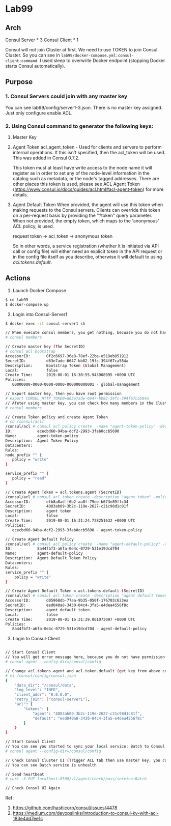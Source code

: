 # Lab99

## Arch

Consul Server * 3
Consul Client * 1

Consul will not join Cluster at first. We need to use TOKEN to join Consul Cluster. So you can see in `lab99/docker-compose.yml:consul-client:command`. I used sleep to overwrite Docker endpoint (stopping Docker starts Consul automatically).

## Purpose

### 1. Consul Servers could join with any master key

You can see lab99/config/server1-3.json. There is no master key assigned. Just only configure enable ACL.

### 2. Using Consul command to generator the following keys:

1. Master Key
2. Agent Token
    acl_agent_token - Used for clients and servers to perform internal operations. If this isn't specified, then the acl_token will be used. This was added in Consul 0.7.2.

    This token must at least have write access to the node name it will register as in order to set any of the node-level information in the catalog such as metadata, or the node's tagged addresses. There are other places this token is used, please see ACL Agent Token (https://www.consul.io/docs/guides/acl.html#acl-agent-token) for more details.
3. Agent Default Token
    When provided, the agent will use this token when making requests to the Consul servers. Clients can override this token on a per-request basis by providing the "?token" query parameter. When not provided, the empty token, which maps to the 'anonymous' ACL policy, is used.

    request token → acl_token → anonymous token

    So in other words, a service registration (whether it is initiated via API call or config file) will either need an explicit token in the API request or in the config file itself as you describe, otherwise it will default to using *acl.tokens.default*.


## Actions

1. Launch Docker Compose
```bash
$ cd lab99
$ docker-compose up
```

2. Login into Consul-Server1

```bash
$ docker exec -it consul-server1 sh

// When execute consul members, you get nothing, becuase you do not have permission to do it.
# consul members

// Create master key (The SecretID)
# consul acl bootstrap
AccessorID:       0f2c6697-36e8-78ef-22be-e519eb851912
SecretID:         d63e7ade-6647-bb82-19fc-394f67ca584a
Description:      Bootstrap Token (Global Management)
Local:            false
Create Time:      2019-08-01 16:30:55.943908995 +0000 UTC
Policies:
   00000000-0000-0000-0000-000000000001 - global-management

// Export master key, then you have root permission
# export CONSUL_HTTP_TOKEN=d63e7ade-6647-bb82-19fc-394f67ca584a
// Afeter using master key, you can check how many members in the Cluster
# consul members

// Create Token policy and create Agent Token
# cd /consul/acl/
/consul/acl # consul acl policy create  -name "agent-token-policy" -description "Agent Token Policy" -rules @agent-token-policy.hcl
ID:           ececbd60-94ba-dcf2-2993-3fab0ccb5690
Name:         agent-token-policy
Description:  Agent Token Policy
Datacenters:
Rules:
node_prefix "" {
   policy = "write"
}

service_prefix "" {
   policy = "read"
}

// Create Agent Token = acl.tokens.agent (SecretID)
/consul/acl # consul acl token create -description "agent token" -policy-name "agent-TOKEN-policy"
AccessorID:       efb8a8ad-f6b2-aa8f-79ee-b673e89ffc34
SecretID:         4083ab09-3b2c-119e-2627-c21c98d1c81f
Description:      agent token
Local:            false
Create Time:      2019-08-01 16:31:24.728251632 +0000 UTC
Policies:
   ececbd60-94ba-dcf2-2993-3fab0ccb5690 - agent-token-policy

// Create Agent Default Policy
/consul/acl # consul acl policy create  -name "agent-default-policy" -description "Agent Default Token Policy" -rules @agent-default-policy.hcl
ID:           8a44fbf3-a6fa-0e4c-0729-531e19dcd704
Name:         agent-default-policy
Description:  Agent Default Token Policy
Datacenters:
Rules:
service_prefix "" {
    policy = "write"
}

// Create Agent Default Token = acl.tokens.default (SecretID)
/consul/acl # consul acl token create -description "agent default token" -policy-name "agent-default-policy"
AccessorID:       d05968db-77aa-9b35-050f-176703c623ea
SecretID:         eed040a8-3430-04c4-3fa5-e4dea4556f8c
Description:      agent default token
Local:            false
Create Time:      2019-08-01 16:31:39.001073097 +0000 UTC
Policies:
   8a44fbf3-a6fa-0e4c-0729-531e19dcd704 - agent-default-policy
```

3. Login to Consul-Client

```bash

// Start Consul Client
// You will get error message here, because you do not have permission to join cluster and sync data
# consul agent --config-dir=/consul/config

// Change acl.tokens.agent and acl.token.default (get key from above commands)
# vi /consul/config/consul.json
{
    "data_dir": "/consul/data",
    "log_level": "INFO",
    "client_addr": "0.0.0.0",
    "retry_join": ["consul-server1"],
    "acl": {
        "tokens": {
            "agent": "4083ab09-3b2c-119e-2627-c21c98d1c81f",
            "default": "eed040a8-3430-04c4-3fa5-e4dea4556f8c"
        }
    }
}

// Start Consul Client
// You can see you started to sync your local service: Batch to Consul Cluster
# consul agent --config-dir=/consul/config

// Check Consul Cluster UI (Trigger ACL tab then use master key, you can login it)
// You can see Batch service is unhealth

// Send heartbeat
# curl -X PUT localhost:8500/v1/agent/check/pass/service:Batch

// Check Consul UI Again
```

Ref:
1. https://github.com/hashicorp/consul/issues/4478
2. https://medium.com/devopslinks/introduction-to-consul-kv-with-acl-183e4dd7ee1c